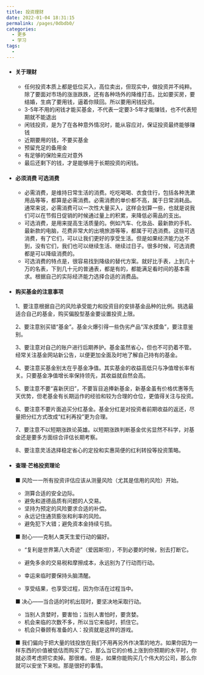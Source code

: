 ```yaml
---
title: 投资理财
date: 2022-01-04 18:31:15
permalink: /pages/0dbdb0/
categories:
  - 更多
  - 学习
tags:
  - 
---
```

- #### 关于理财

  - 任何投资本质上都是低位买入，高位卖出，但现实中，做投资并不纯粹。除了要面对市场的涨涨跌跌，还有各种场外的降维打击。比如要买房，要结婚，生病了要用钱，逼着你赎回。所以要用闲钱投资。
  - 3-5年不用的闲钱才能买基金，不代表一定要3-5年才能赚钱，也不代表短期就不能退出
  - 闲钱投资，是为了在各种意外情况时，能从容应对，保证投资最终能够赚钱
  - 近期要用的钱，不要买基金
  - 预留充足的备用金
  - 有足够的保险来应对意外
  - 最后还剩下的钱，才是能够用于长期投资的闲钱。

- #### 必须消费 可选消费 

  - 必需消费，是维持日常生活的消费。吃吃喝喝、衣食住行，包括各种洗漱用品等等，都算是必需消费。必需消费的单价都不高，属于日常消耗品。通常来说，必需消费可以一次性大量买入，这样会划算一些，也就是说我们可以在节假日促销的时候通过量上的积累，来降低必需品的支出。
  - 可选消费，是用来提高生活质量的。例如汽车、化妆品、最新款的手机、最新款的电脑，花费非常大的出境旅游等等，都属于可选消费。这些可选消费，有了它们，可以让我们更好的享受生活。但是如果经济能力达不到，没有它们，我们也可以继续生活、继续过日子。很多时候，可选消费都是可以降级消费的。
  - 可选消费的特点是，很容易找到降级的替代方案。就好比手表，上到几十万的名表，下到几十元的普通表，都是有的，都能满足看时间的基本需求。根据自己的实际经济能力选择合适的消费品。

- #### 购买基金的注意事项

  1、要注意根据自己的风险承受能力和投资目的安排基金品种的比例。挑选最适合自己的基金，购买偏股型基金要设置投资上限。

  2、要注意别买错“基金”。基金火爆引得一些伪劣产品“浑水摸鱼”，要注意鉴别。

  3、要注意对自己的账户进行后期养护。基金虽然省心，但也不可扔着不管。经常关注基金网站新公告，以便更加全面及时地了解自己持有的基金。

  4、要注意买基金别太在乎基金净值。其实基金的收益高低只与净值增长率有关。只要基金净值增长率保持领先，其收益就自然会高。

  5、要注意不要“喜新厌旧”，不要盲目追捧新基金，新基金虽有价格优惠等先天优势，但老基金有长期运作的经验和较为合理的仓位，更值得关注与投资。

  6、要注意不要片面追买分红基金。基金分红是对投资者前期收益的返还，尽量把分红方式改成“红利再投”更为合理。

  7、要注意不以短期涨跌论英雄。以短期涨跌判断基金优劣显然不科学，对基金还是要多方面综合评估长期考察。

  8、要注意灵活选择稳定省心的定投和实惠简便的红利转投等投资策略。
  
  
  
- #### 查理·芒格投资理论

  ■ 风险一一所有投资评估应该从测量风险（尤其是信用的风险）开始。
  - 测算合适的安全边际。
  - 避免和道德品质有问题的人交易。
  - 坚持为预定的风险要求合适的补偿。
  - 永远记住通货膨张和利率的风险。
  - 避免犯下大错；避免资本金持续亏损。

  ■ 耐心——克制人类天生爱行动的偏好。

  - “复利是世界第八大奇迹”（爱因斯坦），不到必要的时候，别去打断它。

  - 避免多余的交易税和摩擦成本，永远别为了行动而行动。

  - 幸运来临时要保持头脑清醒。

  - 享受结果，也享受过程，因为你活在过程当中。

  ■ 决心——当合适的时机出现时，要坚决地采取行动。

  - 当别人贪婪时，要害怕；当别人害怕时，要贪婪。
  -  机会来临的次数不多，所以当它来临时，抓住它。
  -  机会只眷顾有准备的人：投资就是这样的游戏。

  ■ 我们偏向于把大量的钱投放在我们不用再另外作决策的地方。如果你因为一样东西的价值被低估而购买了它，那么当它的价格上涨到你预期的水平时，你就必须考虑把它卖掉。那很难。但是，如果你能购买几个伟大的公司，那么你就可以安坐下来啦。那是很好的事情。